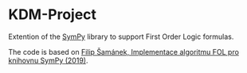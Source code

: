 # KDM-Project

Extention of the [SymPy](https://www.sympy.org/en/index.html) library to support First Order Logic formulas.

The code is based on [Filip Šamánek, Implementace algoritmu FOL pro knihovnu SymPy (2019)](https://dspace.cvut.cz/handle/10467/83057?show=full).
